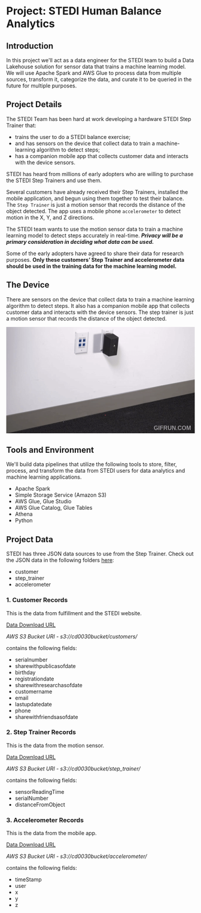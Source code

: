 # Project: STEDI Human Balance Analytics

## Introduction

In this project we'll act as a data engineer for the STEDI team to build a Data Lakehouse solution for sensor data that trains a machine learning model.
We will use Apache Spark and AWS Glue to process data from multiple sources, transform it, categorize the data, and curate it to be queried in the future for multiple purposes.

## Project Details

The STEDI Team has been hard at work developing a hardware STEDI Step Trainer that:

- trains the user to do a STEDI balance exercise;
- and has sensors on the device that collect data to train a machine-learning algorithm to detect steps;
- has a companion mobile app that collects customer data and interacts with the device sensors.

STEDI has heard from millions of early adopters who are willing to purchase the STEDI Step Trainers and use them.

Several customers have already received their Step Trainers, installed the mobile application, and begun using them together to test their balance. The `Step Trainer` is just a motion sensor that records the distance of the object detected. The app uses a mobile phone `accelerometer` to detect motion in the X, Y, and Z directions.

The STEDI team wants to use the motion sensor data to train a machine learning model to detect steps accurately in real-time. ***Privacy will be a primary consideration in deciding what data can be used.***

Some of the early adopters have agreed to share their data for research purposes. **Only these customers’ Step Trainer and accelerometer data should be used in the training data for the machine learning model.**

## The Device
There are sensors on the device that collect data to train a machine learning algorithm to detect steps. It also has a companion mobile app that collects customer data and interacts with the device sensors. The step trainer is just a motion sensor that records the distance of the object detected.

![](https://raw.githubusercontent.com/Sunday-Okey/data-engineering-aws/refs/heads/main/Projects/STEDI%20Human%20Balance%20Analytics/gif.gif)



## Tools and Environment

We'll build data pipelines that utilize the following tools to store, filter, process, and transform the data from STEDI users for data analytics and machine learning applications.

- Apache Spark
- Simple Storage Service (Amazon S3)
- AWS Glue, Glue Studio
- AWS Glue Catalog, Glue Tables
- Athena
- Python

## Project Data

STEDI has three JSON data sources to use from the Step Trainer. Check out the JSON data in the following folders [here](https://github.com/Sunday-Okey/data-engineering-aws/tree/main/Projects/STEDI%20Human%20Balance%20Analytics/project%20data):

- customer
- step_trainer
- accelerometer

### 1. Customer Records
This is the data from fulfillment and the STEDI website.

[Data Download URL](https://github.com/Sunday-Okey/data-engineering-aws/tree/main/Projects/STEDI%20Human%20Balance%20Analytics/project%20data/customer/landing)

*AWS S3 Bucket URI - s3://cd0030bucket/customers/*

contains the following fields:

- serialnumber
- sharewithpublicasofdate
- birthday
- registrationdate
- sharewithresearchasofdate
- customername
- email
- lastupdatedate
- phone
- sharewithfriendsasofdate

### 2. Step Trainer Records
This is the data from the motion sensor.

[Data Download URL](https://github.com/Sunday-Okey/data-engineering-aws/tree/main/Projects/STEDI%20Human%20Balance%20Analytics/project%20data/step_trainer/landing)

*AWS S3 Bucket URI - s3://cd0030bucket/step_trainer/*

contains the following fields:

- sensorReadingTime
- serialNumber
- distanceFromObject


### 3. Accelerometer Records
This is the data from the mobile app.

[Data Download URL](https://github.com/Sunday-Okey/data-engineering-aws/tree/main/Projects/STEDI%20Human%20Balance%20Analytics/project%20data/accelerometer/landing)

*AWS S3 Bucket URI - s3://cd0030bucket/accelerometer/*

contains the following fields:

- timeStamp
- user
- x
- y
- z

